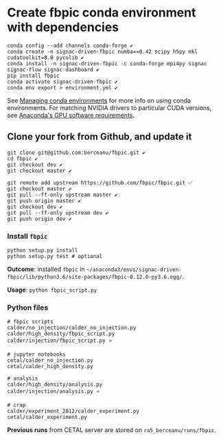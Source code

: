 # Create fbpic conda environment with dependencies

```console
conda config --add channels conda-forge ✔️
conda create -n signac-driven-fbpic numba==0.42 scipy h5py mkl cudatoolkit=8.0 pyculib ✔️
conda install -n signac-driven-fbpic -c conda-forge mpi4py signac signac-flow signac-dashboard ✔️
pip install fbpic
conda activate signac-driven-fbpic ✔️
conda env export > environment.yml ✔️
```

See [Managing conda environments](https://docs.conda.io/projects/conda/en/latest/user-guide/tasks/manage-environments.html) for more info on using conda environments.
For matching NVIDIA drivers to particular CUDA versions, see [Anaconda's GPU software requirements](https://docs.anaconda.com/anaconda/user-guide/tasks/gpu-packages/#software-requirements).

## Clone your fork from Github, and update it

```console
git clone git@github.com:berceanu/fbpic.git ✔️
cd fbpic ️✔
git checkout dev ✔
git checkout master ✔
```

```console
git remote add upstream https://github.com/fbpic/fbpic.git ✅
git checkout master ✔
git pull --ff-only upstream master ✔
git push origin master ✔
git checkout dev ✔
git pull --ff-only upstream dev ✔
git push origin dev ✔
```

### Install `fbpic`

```console
python setup.py install
python setup.py test # optional
```

**Outcome**: installed `fbpic` in `~/anaconda3/envs/signac-driven-fbpic/lib/python3.6/site-packages/fbpic-0.12.0-py3.6.egg/`.

**Usage**: `python fbpic_script.py`

### Python files

```console
# fbpic scripts
calder/no_injection/calder_no_injection.py
calder/high_density/fbpic_script.py
calder/injection/fbpic_script.py ⭐️

# jupyter notebooks
cetal/calder_no_injection.py
cetal/calder_high_density.py

# analysis
calder/high_density/analysis.py
calder/injection/analysis.py ⭐️

# crap
calder/experiment_2012/calder_experiment.py
cetal/calder_experiment.py
```

**Previous runs** from CETAL server are stored on `ra5_berceanu/runs/fbpic`.